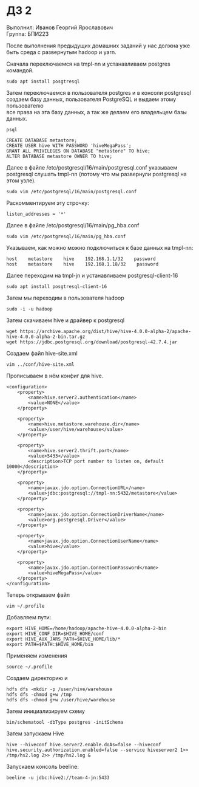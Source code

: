 # ДЗ 2

Выполнил: Иванов Георгий Ярославович \
Группа: БПИ223

После выполнения предыдущих домашних заданий у нас должна уже быть среда с развернутым hadoop и yarn.

Сначала переключаемся на tmpl-nn и устанавливаем postgres командой. 

```
sudo apt install posgtresql
```

Затем переключаемся в пользователя postgres и в консоли postgresql создаем базу данных, пользователя PostgreSQL и выдаем этому пользователю  
все права на эта базу данных, а так же делаем его владельцем базы данных. 

```
psql
```

```
CREATE DATABASE metastore;
CREATE USER hive WITH PASSWORD 'hiveMegaPass';
GRANT ALL PRIVILEGES ON DATABASE "metastore" TO hive;
ALTER DATABASE metastore OWNER TO hive;
```

Далее в файле /etc/postgresql/16/main/postgresql.conf указываем postgresql слушать tmpl-nn (потому что мы развернули postgresql на этом узле).
```
sudo vim /etc/postgresql/16/main/postgresql.conf
```

Раскомментируем эту строчку: 
```
listen_addresses = '*' 
```

Далее в файле /etc/postgresql/16/main/pg_hba.conf
```
sudo vim /etc/postgresql/16/main/pg_hba.conf
```

Указываем, как можно можно подключиться к базе данных на tmpl-nn: 
``` 
host    metastore    hive    192.168.1.1/32    password
host    metastore    hive    192.168.1.18/32    password
```

Далее переходим на tmpl-jn и устанавливаем postgresql-client-16 
``` 
sudo apt install posgtresql-client-16
```

Затем мы переходим в пользователя hadoop 
``` 
sudo -i -u hadoop
```

Затем скачиваем hive и драйвер к postgresql
``` 
wget https://archive.apache.org/dist/hive/hive-4.0.0-alpha-2/apache-hive-4.0.0-alpha-2-bin.tar.gz
wget https://jdbc.postgresql.org/download/postgresql-42.7.4.jar
```

Создаем файл hive-site.xml 
``` 
vim ../conf/hive-site.xml
```

Прописываем в нём конфиг для hive.
``` 
<configuration>
    <property>
        <name>hive.server2.authentication</name>
        <value>NONE</value>
    </property>
    
    <property>
        <name>hive.metastore.warehouse.dir</name>
        <value>/user/hive/warehouse</value>
    </property>
    
    <property>
        <name>hive.server2.thrift.port</name>
        <value>5433</value>
        <description>TCP port number to listen on, default 10000</description>
    </property>
    
    <property>
        <name>javax.jdo.option.ConnectionURL</name>
        <value>jdbc:postgresql://tmpl-nn:5432/metastore</value>
    </property>
    
    <property>
        <name>javax.jdo.option.ConnectionDriverName</name>
        <value>org.postgresql.Driver</value>
    </property>
    
    <property>
        <name>javax.jdo.option.ConnectionUserName</name>
        <value>hive</value>
    </property>
    
    <property>
        <name>javax.jdo.option.ConnectionPassword</name>
        <value>hiveMegaPass</value>
    </property>
</configuration>
```

Теперь открываем файл 
``` 
vim ~/.profile
```

Добавляем пути: 
``` 
export HIVE_HOME=/home/hadoop/apache-hive-4.0.0-alpha-2-bin
export HIVE_CONF_DIR=$HIVE_HOME/conf
export HIVE_AUX_JARS_PATH=$HIVE_HOME/lib/*
export PATH=$PATH:$HIVE_HOME/bin
```

Применяем изменения 
``` 
source ~/.profile
```

Создаем директорию и 
``` 
hdfs dfs -mkdir -p /user/hive/warehouse
hdfs dfs -chmod g+w /tmp
hdfs dfs -chmod g+w /user/hive/warehouse
```

Затем инициализируем схему
``` 
bin/schematool -dbType postgres -initSchema
```

Затем запускаем Hive 
``` 
hive --hiveconf hive.server2.enable.doAs=false --hiveconf hive.security.authorization.enabled=false --service hiveserver2 1>> /tmp/hs2.log 2>> /tmp/hs2.log &
```

Запускаем консоль beeline:
``` 
beeline -u jdbc:hive2://team-4-jn:5433
```